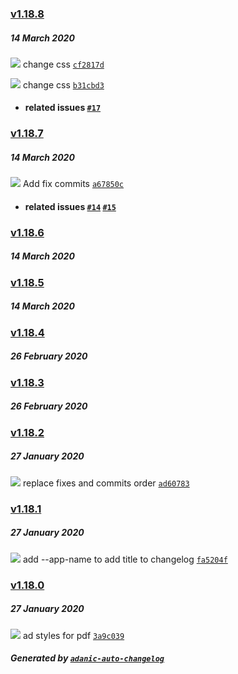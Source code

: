 ### 

### [v1.18.8](https://github.com/mohammadranjbar/auto-changelog/compare/v1.18.7...v1.18.8)
##### 14 March 2020

![](https://raw.githubusercontent.com/mohammadranjbar/auto-changelog/master/resources/changed.png) change css [`cf2817d`](https://github.com/mohammadranjbar/auto-changelog/commit/cf2817dd29b6d3e1fc52b12e39770e28aeecca95)

![](https://raw.githubusercontent.com/mohammadranjbar/auto-changelog/master/resources/changed.png) change css [`b31cbd3`](https://github.com/mohammadranjbar/auto-changelog/commit/b31cbd325bd9fbcb50c8fbfb3dd883bbd0955ba9)
- #### related issues  [`#17`](https://github.com/mohammadranjbar/auto-changelog/issues/17) 

### [v1.18.7](https://github.com/mohammadranjbar/auto-changelog/compare/v1.18.6...v1.18.7)
##### 14 March 2020

![](https://raw.githubusercontent.com/mohammadranjbar/auto-changelog/master/resources/changed.png) Add fix commits [`a67850c`](https://github.com/mohammadranjbar/auto-changelog/commit/a67850c723e8e2eb8e9d85c67a377f207391bb73)
- #### related issues  [`#14`](https://github.com/mohammadranjbar/auto-changelog/issues/14) [`#15`](https://github.com/mohammadranjbar/auto-changelog/issues/15) 

### [v1.18.6](https://github.com/mohammadranjbar/auto-changelog/compare/v1.18.5...v1.18.6)
##### 14 March 2020

### [v1.18.5](https://github.com/mohammadranjbar/auto-changelog/compare/v1.18.4...v1.18.5)
##### 14 March 2020

### [v1.18.4](https://github.com/mohammadranjbar/auto-changelog/compare/v1.18.3...v1.18.4)
##### 26 February 2020

### [v1.18.3](https://github.com/mohammadranjbar/auto-changelog/compare/v1.18.2...v1.18.3)
##### 26 February 2020

### [v1.18.2](https://github.com/mohammadranjbar/auto-changelog/compare/v1.18.1...v1.18.2)
##### 27 January 2020

![](https://raw.githubusercontent.com/mohammadranjbar/auto-changelog/master/resources/changed.png) replace fixes and commits order [`ad60783`](https://github.com/mohammadranjbar/auto-changelog/commit/ad60783703e0b0ec1301d823413cf1ad6395b9fd)

### [v1.18.1](https://github.com/mohammadranjbar/auto-changelog/compare/v1.18.0...v1.18.1)
##### 27 January 2020

![](https://raw.githubusercontent.com/mohammadranjbar/auto-changelog/master/resources/changed.png) add --app-name  to add title to changelog [`fa5204f`](https://github.com/mohammadranjbar/auto-changelog/commit/fa5204f9de3a89715e1c76bdcf4d7682142a2535)

### [v1.18.0](https://github.com/mohammadranjbar/auto-changelog/compare/v1.17.5...v1.18.0)
##### 27 January 2020

![](https://raw.githubusercontent.com/mohammadranjbar/auto-changelog/master/resources/added.png)                  ad styles for pdf [`3a9c039`](https://github.com/mohammadranjbar/auto-changelog/commit/3a9c039d175b5c80cfae516aa6354ccc4be06576)

##### *Generated by [`adanic-auto-changelog`](https://github.com/mohammadranjbar/auto-changelog)*